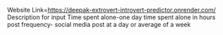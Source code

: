 Website Link=https://deepak-extrovert-introvert-predictor.onrender.com/
Description for input
  Time spent alone-one day time spent alone in hours
  post frequency- social media post at a day or average of a week
